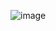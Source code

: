 ![image](https://user-images.githubusercontent.com/111033412/205092837-5c3064c3-5c20-42e0-b44c-6247d963186a.png)
